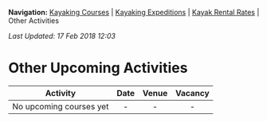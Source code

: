 **Navigation:** [Kayaking Courses](index) &#124; [Kayaking Expeditions](expedition) &#124; [Kayak Rental Rates](rental) &#124; Other Activities

_Last Updated: 17 Feb 2018 12:03_
# Other Upcoming Activities

Activity | Date | Venue | Vacancy
:---:|:---:|:---:|:---:
No upcoming courses yet|-|-|-

